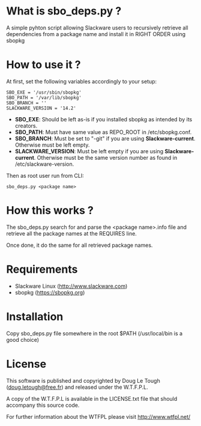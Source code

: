 # What is sbo_deps.py ?

A simple pyhton script allowing Slackware users to recursively retrieve all dependencies from a package name and install it in RIGHT ORDER using sbopkg

# How to use it ?

At first, set the following variables accordingly to your setup:

````
SBO_EXE = '/usr/sbin/sbopkg'
SBO_PATH = '/var/lib/sbopkg'
SBO_BRANCH = ''
SLACKWARE_VERSION = '14.2'
````

* **SBO_EXE**: Should be left as-is if you installed sbopkg as intended by its creators.
* **SBO_PATH**: Must have same value as REPO_ROOT in /etc/sbopkg.conf.
* **SBO_BRANCH**: Must be set to "-git" if you are using **Slackware-current**. Otherwise must be left empty.
* **SLACKWARE_VERSION**: Must be left empty if you are using **Slackware-current**. Otherwise must be the same version number as found in /etc/slackware-version.

Then as root user run from CLI:

````
sbo_deps.py <package name>
````

# How this works ?

The sbo_deps.py search for and parse the &lt;package name&gt;.info file and retrieve all the package names at the REQUIRES line.

Once done, it do the same for all retrieved package names.

# Requirements

- Slackware Linux (http://www.slackware.com)
- sbopkg (https://sbopkg.org)

# Installation

Copy sbo_deps.py file somewhere in the root $PATH (/usr/local/bin is a good choice)

# License

This software is published and copyrighted by Doug Le Tough 
(doug.letough@free.fr) and released under the W.T.F.P.L.

A copy of the W.T.F.P.L is available in the LICENSE.txt file 
that should accompany this source code.

For further information about the WTFPL please
visit  http://www.wtfpl.net/
